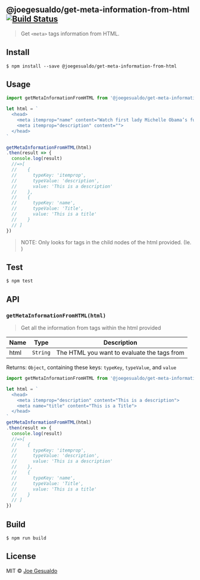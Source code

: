 ## @joegesualdo/get-meta-information-from-html [![Build Status](https://travis-ci.org/joegesualdo/get-meta-information-from-html.svg?branch=master)](https://travis-ci.org/joegesualdo/get-meta-information-from-html)
> Get `<meta>` tags information from HTML.

## Install
```
$ npm install --save @joegesualdo/get-meta-information-from-html 
```

## Usage
```javascript
import getMetaInformationFromHTML from '@joegesualdo/get-meta-information-from-html'

let html = `
  <head>
    <meta itemprop="name" content="Watch first lady Michelle Obama’s full speech at the 2016 Democratic National Convention - YouTube">
    <meta itemprop="description" content="">
  </head>
`

getMetaInformationFromHTML(html)
.then(result => {
  console.log(result)
  //=>[
  //    {
  //      typeKey: 'itemprop',
  //      typeValue: 'description',
  //      value: 'This is a description' 
  //    },
  //    {
  //      typeKey: 'name',
  //      typeValue: 'Title',
  //      value: 'This is a title'
  //    }
  // ]
})
```
> NOTE: Only looks for <meta> tags in the child nodes of the html provided. (Ie. <head><meta><head>)

## Test
```
$ npm test
```
## API
### `getMetaInformationFromHTML(html)`
> Get all the information from <meta> tags within the html provided

| Name | Type | Description |
|------|------|-------------|
| html | `String` | The HTML you want to evaluate the <meta> tags from|

Returns: `Object`, containing these keys: `typeKey`, `typeValue`, and `value`

```javascript
import getMetaInformationFromHTML from '@joegesualdo/get-meta-information-from-html';

let html = `
  <head>
    <meta itemprop="description" content="This is a description">
    <meta name="title" content="This is a Title">
  </head>
`
getMetaInformationFromHTML(html)
.then(result => {
  console.log(result)
  //=>[
  //    {
  //      typeKey: 'itemprop',
  //      typeValue: 'description',
  //      value: 'This is a description' 
  //    },
  //    {
  //      typeKey: 'name',
  //      typeValue: 'Title',
  //      value: 'This is a title'
  //    }
  // ]
})
```
## Build
```
$ npm run build
```

## License
MIT © [Joe Gesualdo]()
